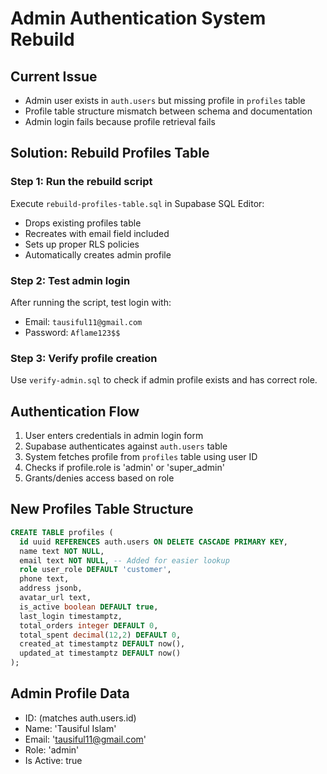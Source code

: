 # Admin Authentication System Rebuild

## Current Issue
- Admin user exists in `auth.users` but missing profile in `profiles` table
- Profile table structure mismatch between schema and documentation
- Admin login fails because profile retrieval fails

## Solution: Rebuild Profiles Table

### Step 1: Run the rebuild script
Execute `rebuild-profiles-table.sql` in Supabase SQL Editor:
- Drops existing profiles table
- Recreates with email field included
- Sets up proper RLS policies
- Automatically creates admin profile

### Step 2: Test admin login
After running the script, test login with:
- Email: `tausiful11@gmail.com`
- Password: `Aflame123$$`

### Step 3: Verify profile creation
Use `verify-admin.sql` to check if admin profile exists and has correct role.

## Authentication Flow
1. User enters credentials in admin login form
2. Supabase authenticates against `auth.users` table
3. System fetches profile from `profiles` table using user ID
4. Checks if profile.role is 'admin' or 'super_admin'
5. Grants/denies access based on role

## New Profiles Table Structure
```sql
CREATE TABLE profiles (
  id uuid REFERENCES auth.users ON DELETE CASCADE PRIMARY KEY,
  name text NOT NULL,
  email text NOT NULL, -- Added for easier lookup
  role user_role DEFAULT 'customer',
  phone text,
  address jsonb,
  avatar_url text,
  is_active boolean DEFAULT true,
  last_login timestamptz,
  total_orders integer DEFAULT 0,
  total_spent decimal(12,2) DEFAULT 0,
  created_at timestamptz DEFAULT now(),
  updated_at timestamptz DEFAULT now()
);
```

## Admin Profile Data
- ID: (matches auth.users.id)
- Name: 'Tausiful Islam'
- Email: 'tausiful11@gmail.com'
- Role: 'admin'
- Is Active: true
